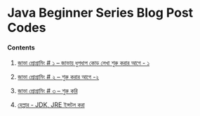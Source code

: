 # Java Beginner Series Blog Post Codes

#### Contents

1. [জাভা প্রোগ্রামিং # ১ – জাভায় ধুপধাপ কোড লেখা শুরু করার আগে - ১](https://goo.gl/9fPkxg)

2. [জাভা প্রোগ্রামিং # ২ – শুরু করার আগে -২](https://goo.gl/cM8WQE)

3. [জাভা প্রোগ্রামিং # ৩ – শুরু করি](https://goo.gl/mwALDs)

4. [হেল্পার - JDK, JRE ইন্সটল করা](https://goo.gl/JiTmi2)
